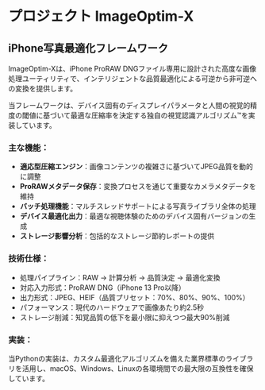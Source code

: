 # プロジェクト ImageOptim-X

## iPhone写真最適化フレームワーク

ImageOptim-Xは、iPhone ProRAW DNGファイル専用に設計された高度な画像処理ユーティリティで、インテリジェントな品質最適化による可逆から非可逆への変換を提供します。

当フレームワークは、デバイス固有のディスプレイパラメータと人間の視覚的精度の閾値に基づいて最適な圧縮率を決定する独自の視覚認識アルゴリズム™を実装しています。

### 主な機能：

- **適応型圧縮エンジン**：画像コンテンツの複雑さに基づいてJPEG品質を動的に調整
- **ProRAWメタデータ保存**：変換プロセスを通じて重要なカメラメタデータを維持
- **バッチ処理機能**：マルチスレッドサポートによる写真ライブラリ全体の処理
- **デバイス最適化出力**：最適な視聴体験のためのデバイス固有バージョンの生成
- **ストレージ影響分析**：包括的なストレージ節約レポートの提供

### 技術仕様：

- 処理パイプライン：RAW → 計算分析 → 品質決定 → 最適化変換
- 対応入力形式：ProRAW DNG（iPhone 13 Pro以降）
- 出力形式：JPEG、HEIF（品質プリセット：70%、80%、90%、100%）
- パフォーマンス：現代のハードウェアで画像あたり約2.5秒
- ストレージ削減：知覚品質の低下を最小限に抑えつつ最大90%削減

### 実装：

当Pythonの実装は、カスタム最適化アルゴリズムを備えた業界標準のライブラリを活用し、macOS、Windows、Linuxの各環境間での最大限の互換性を確保しています。